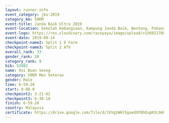 ```yaml
---
layout: runner-info 
event_category: jbu-2019 
category_km: 50KM 
event-title: Janda Baik Ultra 2019
event-location: Sekolah Kebangsaan, Kampung Janda Baik, Bentong, Pahang, Malaysia 
event-logo: https://res.cloudinary.com/raceyaya/image/upload/v1569217009/logo/janda-baik_vch1pc.jpg 
event-date: 2019-09-14 
checkpoint-name2: Split 1 E Farm 
checkpoint-name3: Split 2 ATV 
overall_rank: 33
gender_rank: 28
category_rank: 9
bib: 52082
name: Ooi Boon Seong
category: 50KM Men Veteran
gender: Male
time: 6-59-28
start: 0-00.0
checkpoint2: 3-21-02
checkpoint3: 6-30-18
finish: 6-59-28
country: Malaysia
certificate: https://drive.google.com/file/d/1VVg1WHl5gaedXPQhEupKVL9mhagMC7w2/view?usp=sharing
---
```

